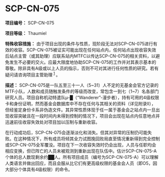 # SCP-CN-075

**项目编号：** SCP-CN-075

**项目等级：** Thaumiel

**特殊收容措施：** 由于项目出现的条件与性质，现阶段无法对SCP-CN-075进行有效的收容。SCP-CN-075被证实可能出现在任何站点内，任何站点出现收容失效后站点主管（或其助理）应联系站内MTFC以传达SCP-CN-075的相关资料，以避免发生不必要的交火。应最大限度地协助SCP-CN-075的工作并对其表示基本的尊敬。除非具有A级或以上人员的指示，否则不可对其进行任何性质的研究。若有疑问请咨询项目主管助理<sup class='footnoteref'>
 <a shape='rect' class='footnoteref' id='footnoteref-1' href='javascript:;' onclick='WIKIDOT.page.utils.scrollToReference(&apos;footnote-1&apos;)'>1</a>
</sup>。

**描述：** SCP-CN-075是一队五至三十一人（5~31）人不定的无基金会官方记录的MTF小队，人数和成员随触发条件的等级而改变，常包含一到七（1~7）名各部门研究人员。项目自称机动特遣队μ-█（“Wanderer”-漫步者），持有可用的4级权限卡和身份证明，然而基金会数据库中不存在任何与其相关的资料（详见附录II），但经鉴定身份卡系非伪造文件。其异常性质体现于任一属于基金会之站点内一旦出现收容突破且在一段时间内未得到控制的情况下，项目会出现在站点内任意地点并迅速前往收容失效处对项目加以压制与重新收容。

在行动成功后，SCP-CN-075会逐渐淡化和消失。但其对异常的压制仍可能失败。在这种情况下，所有成员将倾其全力试图挽回败局直至情况重新得到完全控制或SCP-CN-075全军覆没。项目在下一次收容失效时仍会出现，人员与任职均会相应变换，但已阵亡的人员未被观测到重新出现在队伍中。估计SCP-CN-075-A个体的总人数现剩余约██人。所有项目成员（编号为SCP-CN-075-A）可以理解人类语言并做出回应，而且会服从比它们有更高级权限的基金会人员（即O5，因大部分个体具有4级权限）的命令。





